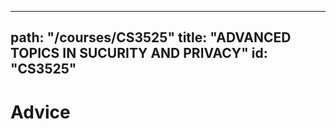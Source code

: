 
---
path: "/courses/CS3525"
title: "ADVANCED TOPICS IN SUCURITY AND PRIVACY"
id: "CS3525"
---

# Advice
